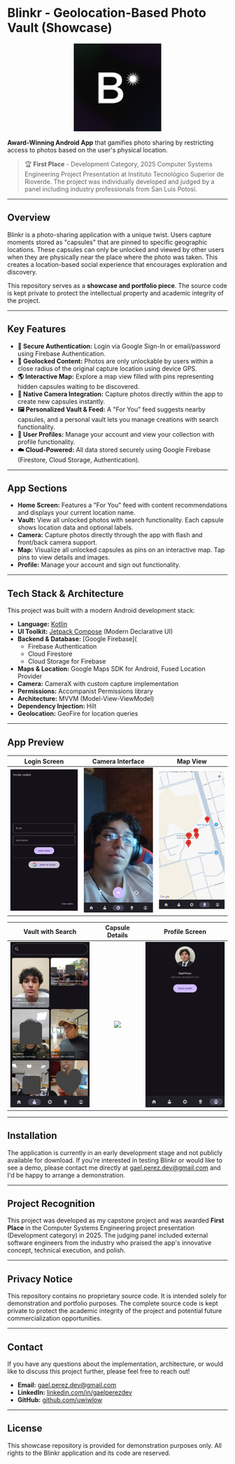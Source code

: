 # Blinkr - Geolocation-Based Photo Vault (Showcase)

<p align="center">
  <img src="assets/logo.png" alt="Blinkr Logo" width="200"/>
</p>

**Award-Winning Android App** that gamifies photo sharing by restricting access to photos based on the user's physical location.

> 🏆 **First Place** - Development Category, 2025 Computer Systems Engineering Project Presentation at Instituto Tecnológico Superior de Rioverde. The project was individually developed and judged by a panel including industry professionals from San Luis Potosí.

---

## Overview

Blinkr is a photo-sharing application with a unique twist. Users capture moments stored as "capsules" that are pinned to specific geographic locations. These capsules can only be unlocked and viewed by other users when they are physically near the place where the photo was taken. This creates a location-based social experience that encourages exploration and discovery.

This repository serves as a **showcase and portfolio piece**. The source code is kept private to protect the intellectual property and academic integrity of the project.

---

## Key Features

*   **🔐 Secure Authentication:** Login via Google Sign-In or email/password using Firebase Authentication.
*   **📍 Geolocked Content:** Photos are only unlockable by users within a close radius of the original capture location using device GPS.
*   **🌎 Interactive Map:** Explore a map view filled with pins representing hidden capsules waiting to be discovered.
*   **📸 Native Camera Integration:** Capture photos directly within the app to create new capsules instantly.
*   **🖼️ Personalized Vault & Feed:** A "For You" feed suggests nearby capsules, and a personal vault lets you manage creations with search functionality.
*   **👤 User Profiles:** Manage your account and view your collection with profile functionality.
*   **☁️ Cloud-Powered:** All data stored securely using Google Firebase (Firestore, Cloud Storage, Authentication).

---

## App Sections

- **Home Screen:** Features a "For You" feed with content recommendations and displays your current location name.
- **Vault:** View all unlocked photos with search functionality. Each capsule shows location data and optional labels.
- **Camera:** Capture photos directly through the app with flash and front/back camera support.
- **Map:** Visualize all unlocked capsules as pins on an interactive map. Tap pins to view details and images.
- **Profile:** Manage your account and sign out functionality.

---

## Tech Stack & Architecture

This project was built with a modern Android development stack:

*   **Language:** [Kotlin](https://kotlinlang.org/)
*   **UI Toolkit:** [Jetpack Compose](https://developer.android.com/jetpack/compose) (Modern Declarative UI)
*   **Backend & Database:** [Google Firebase](
    *   Firebase Authentication
    *   Cloud Firestore
    *   Cloud Storage for Firebase
*   **Maps & Location:** Google Maps SDK for Android, Fused Location Provider
*   **Camera:** CameraX with custom capture implementation
*   **Permissions:** Accompanist Permissions library
*   **Architecture:** MVVM (Model-View-ViewModel)
*   **Dependency Injection:** Hilt
*   **Geolocation:** GeoFire for location queries

---

## App Preview

| Login Screen | Camera Interface | Map View |
| :---: | :---: | :---: |
| <img src="assets/login.jpg" width="200"> | <img src="assets/camera.jpg" width="200"> | <img src="assets/map.jpg" width="200"> |

| Vault with Search | Capsule Details | Profile Screen |
| :---: | :---: | :---: |
| <img src="assets/vault.jpg" width="200"> | <img src="assets/detail.jpg" width="200"> | <img src="assets/profile.jpg" width="200"> |


---

## Installation

The application is currently in an early development stage and not publicly available for download. If you're interested in testing Blinkr or would like to see a demo, please contact me directly at [gael.perez.dev@gmail.com](mailto:gael.perez.dev@gmail.com) and I'd be happy to arrange a demonstration.

---

## Project Recognition

This project was developed as my capstone project and was awarded **First Place** in the Computer Systems Engineering project presentation (Development category) in 2025. The judging panel included external software engineers from the industry who praised the app's innovative concept, technical execution, and polish.

---

## Privacy Notice

This repository contains no proprietary source code. It is intended solely for demonstration and portfolio purposes. The complete source code is kept private to protect the academic integrity of the project and potential future commercialization opportunities.

---

## Contact

If you have any questions about the implementation, architecture, or would like to discuss this project further, please feel free to reach out!

*   **Email:** gael.perez.dev@gmail.com
*   **LinkedIn:** [linkedin.com/in/gaelperezdev](http://linkedin.com/in/gaelperezdev)
*   **GitHub:** [github.com/uwiwlow](http://github.com/uwiwlow)

---

## License

This showcase repository is provided for demonstration purposes only. All rights to the Blinkr application and its code are reserved.

